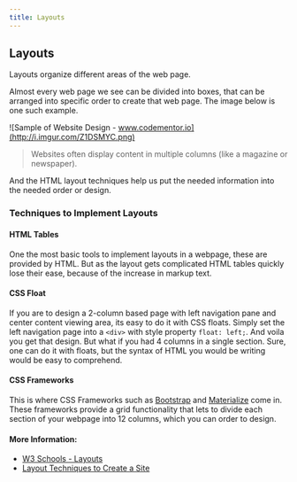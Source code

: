 ```yaml
---
title: Layouts
---
```

## Layouts

Layouts organize different areas of the web page.

Almost every web page we see can be divided into boxes, that can be arranged into specific order to create that web page. The image below is one such example.

![Sample of Website Design - www.codementor.io](http://i.imgur.com/Z1DSMYC.png)

> Websites often display content in multiple columns (like a magazine or newspaper).

And the HTML layout techniques help us put the needed information into the needed order or design.


### Techniques to Implement Layouts 

#### HTML Tables
One the most basic tools to implement layouts in a webpage, these are provided by HTML. But as the layout gets complicated HTML tables quickly lose their ease, because of the increase in markup text.

<!-- Examples needed  -->

#### CSS Float
If you are to design a 2-column based page with left navigation pane and center content viewing area, its easy to do it with CSS floats. Simply set the left navigation page into a `<div>` with style property `float: left;`. And voila you get that design. But what if you had 4 columns in a single section. Sure, one can do it with floats, but the syntax of HTML you would be writing would be easy to comprehend.

<!-- Examples needed  -->

#### CSS Frameworks
This is where CSS Frameworks such as [Bootstrap](http://getbootstrap.com/) and [Materialize](http://materializecss.com/) come in. These frameworks provide a grid functionality that lets to divide each section of your webpage into 12 columns, which you can order to design. 

<!-- Examples needed  -->

#### More Information:

- <a href="https://www.w3schools.com/html/html_layout.asp">W3 Schools - Layouts</a>
- <a href="https://www.codementor.io/codementorteam/4-different-html-css-layout-techniques-to-create-a-site-85i9t1x34">Layout Techniques to Create a Site</a>
